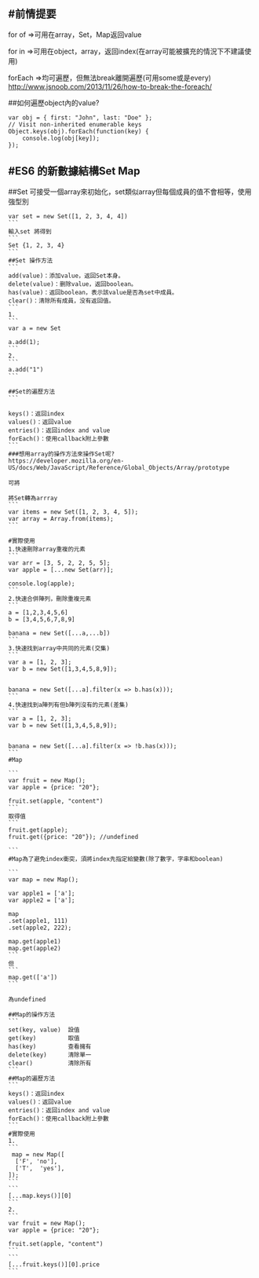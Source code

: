 
#前情提要
-----

for of =>可用在array，Set，Map返回value

for in =>可用在object，array，返回index(在array可能被擴充的情況下不建議使用)

forEach =>均可遍歷，但無法break離開遍歷(可用some或是every)
http://www.jsnoob.com/2013/11/26/how-to-break-the-foreach/


##如何遍歷object內的value?
```
var obj = { first: "John", last: "Doe" };
// Visit non-inherited enumerable keys
Object.keys(obj).forEach(function(key) {
    console.log(obj[key]);
});
```

#ES6 的新數據結構Set Map
-----
##Set
可接受一個array來初始化，set類似array但每個成員的值不會相等，使用強型別
````
var set = new Set([1, 2, 3, 4, 4])
```
輸入set 將得到
```
Set {1, 2, 3, 4}
```
##Set 操作方法
```
add(value)：添加value，返回Set本身。
delete(value)：删除value，返回boolean。
has(value)：返回boolean，表示該value是否為set中成員。
clear()：清除所有成員，没有返回值。
```
1.
```
var a = new Set

a.add(1);
```
2.
```
a.add("1")
```

##Set的遍歷方法
```

keys()：返回index
values()：返回value
entries()：返回index and value
forEach()：使用callback附上參數
```
###想用array的操作方法來操作Set呢?
https://developer.mozilla.org/en-US/docs/Web/JavaScript/Reference/Global_Objects/Array/prototype

可將

將Set轉為arrray
```
var items = new Set([1, 2, 3, 4, 5]);
var array = Array.from(items);
```

#實際使用
1.快速刪除array重複的元素
```
var arr = [3, 5, 2, 2, 5, 5];
var apple = [...new Set(arr)];

console.log(apple);
```
2.快速合併陣列，刪除重複元素
```
a = [1,2,3,4,5,6]
b = [3,4,5,6,7,8,9]

banana = new Set([...a,...b])
```
3.快速找到array中共同的元素(交集)
```
var a = [1, 2, 3];
var b = new Set([1,3,4,5,8,9]);


banana = new Set([...a].filter(x => b.has(x)));
```
4.快速找到a陣列有但b陣列沒有的元素(差集)
```
var a = [1, 2, 3];
var b = new Set([1,3,4,5,8,9]);


banana = new Set([...a].filter(x => !b.has(x)));
```
#Map

```
var fruit = new Map();
var apple = {price: "20"};

fruit.set(apple, "content")
```
取得值
```
fruit.get(apple);
fruit.get({price: "20"}); //undefined

```
#Map為了避免index衝突，須將index先指定給變數(除了數字，字串和boolean)

```
var map = new Map();

var apple1 = ['a'];
var apple2 = ['a'];

map
.set(apple1, 111)
.set(apple2, 222);

map.get(apple1) 
map.get(apple2) 
```
但
```
map.get(['a']) 
```

為undefined

##Map的操作方法
```
set(key, value)  設值
get(key)         取值
has(key)         查看擁有
delete(key)      清除單一
clear()          清除所有
```
##Map的遍歷方法
```
keys()：返回index
values()：返回value
entries()：返回index and value
forEach()：使用callback附上參數
```
#實際使用
1.
```
 map = new Map([
  ['F', 'no'],
  ['T',  'yes'],
]);
```
```
[...map.keys()][0]
```
2.
```
var fruit = new Map();
var apple = {price: "20"};

fruit.set(apple, "content")
```
```
[...fruit.keys()][0].price
```